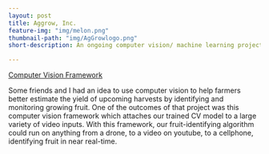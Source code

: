 ```yaml
---
layout: post
title: Aggrow, Inc.
feature-img: "img/melon.png"
thumbnail-path: "img/AgGrowlogo.png"
short-description: An ongoing computer vision/ machine learning project

---
```

<a href="https://github.com/bumgardnera07/ForesAI">Computer Vision Framework</a>

Some friends and I had an idea to use computer vision to help farmers better estimate the yield of upcoming harvests by identifying and monitoring growing fruit. One of the outcomes of that project was this computer vision framework which attaches our trained CV model to a large variety of video inputs. With this framework, our fruit-identifying algorithm could run on anything from a drone, to a video on youtube, to a cellphone, identifying fruit in near real-time.  
